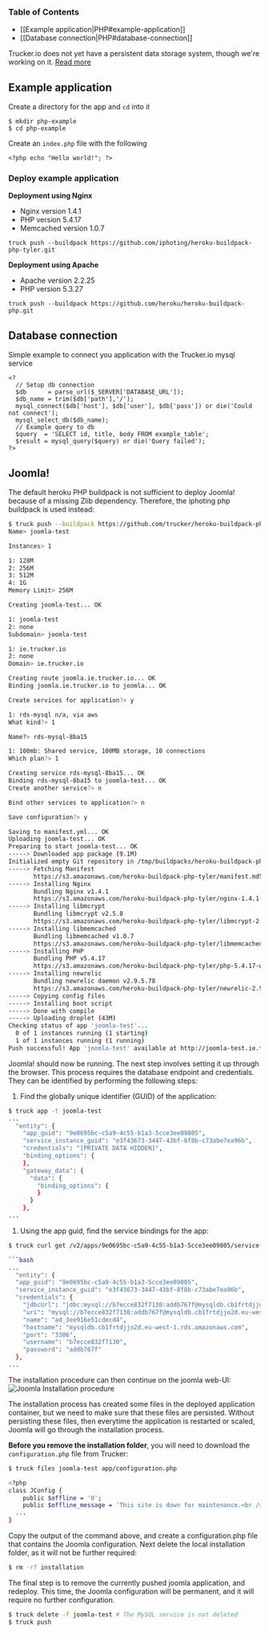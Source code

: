 ### Table of Contents

* [[Example application|PHP#example-application]]
* [[Database connection|PHP#database-connection]]

Trucker.io does not yet have a persistent data storage system, though we're working on it.
[Read more](Limitations#persistent-data-storage)

## Example application

Create a directory for the app and `cd` into it

```
$ mkdir php-example
$ cd php-example
```

Create an `index.php` file with the following

```
<?php echo "Hello world!"; ?>
```

### Deploy example application

**Deployment using Nginx**

* Nginx version 1.4.1
* PHP version 5.4.17
* Memcached version 1.0.7

```
truck push --buildpack https://github.com/iphoting/heroku-buildpack-php-tyler.git
```

**Deployment using Apache**

* Apache version 2.2.25
* PHP version 5.3.27

```
truck push --buildpack https://github.com/heroku/heroku-buildpack-php.git
```

## Database connection

Simple example to connect you application with the Trucker.io mysql service

```
<?
  // Setup db connection
  $db      = parse_url($_SERVER['DATABASE_URL']);
  $db_name = trim($db['path'],'/');
  mysql_connect($db['host'], $db['user'], $db['pass']) or die('Could not connect');
  mysql_select_db($db_name);
  // Example query to db
  $query  = 'SELECT id, title, body FROM example_table';
  $result = mysql_query($query) or die('Query failed');
?>
```

## Joomla!
The default heroku PHP buildpack is not sufficient to deploy Joomla! because of a missing Zlib dependency. Therefore, the iphoting php buildpack is used instead:

```bash
$ truck push --buildpack https://github.com/trucker/heroku-buildpack-php-tyler.git
Name> joomla-test

Instances> 1

1: 128M
2: 256M
3: 512M
4: 1G
Memory Limit> 256M

Creating joomla-test... OK

1: joomla-test
2: none
Subdomain> joomla-test

1: ie.trucker.io
2: none
Domain> ie.trucker.io

Creating route joomla.ie.trucker.io... OK
Binding joomla.ie.trucker.io to joomla... OK

Create services for application?> y

1: rds-mysql n/a, via aws
What kind?> 1

Name?> rds-mysql-8ba15

1: 100mb: Shared service, 100MB storage, 10 connections
Which plan?> 1

Creating service rds-mysql-8ba15... OK
Binding rds-mysql-8ba15 to joomla-test... OK
Create another service?> n

Bind other services to application?> n

Save configuration?> y

Saving to manifest.yml... OK
Uploading joomla-test... OK
Preparing to start joomla-test... OK
-----> Downloaded app package (9.1M)
Initialized empty Git repository in /tmp/buildpacks/heroku-buildpack-php-tyler.git/.git/
-----> Fetching Manifest
       https://s3.amazonaws.com/heroku-buildpack-php-tyler/manifest.md5sum
-----> Installing Nginx
       Bundling Nginx v1.4.1
       https://s3.amazonaws.com/heroku-buildpack-php-tyler/nginx-1.4.1-heroku.tar.gz
-----> Installing libmcrypt
       Bundling libmcrypt v2.5.8
       https://s3.amazonaws.com/heroku-buildpack-php-tyler/libmcrypt-2.5.8.tar.gz
-----> Installing libmemcached
       Bundling libmemcached v1.0.7
       https://s3.amazonaws.com/heroku-buildpack-php-tyler/libmemcached-1.0.7.tar.gz
-----> Installing PHP
       Bundling PHP v5.4.17
       https://s3.amazonaws.com/heroku-buildpack-php-tyler/php-5.4.17-with-fpm-heroku.tar.gz
-----> Installing newrelic
       Bundling newrelic daemon v2.9.5.78
       https://s3.amazonaws.com/heroku-buildpack-php-tyler/newrelic-2.9.5.78-heroku.tar.gz
-----> Copying config files
-----> Installing boot script
-----> Done with compile
-----> Uploading droplet (43M)
Checking status of app 'joomla-test'...
  0 of 1 instances running (1 starting)
  1 of 1 instances running (1 running)
Push successful! App 'joomla-test' available at http://joomla-test.ie.trucker.io
```

Joomla! should now be running. The next step involves setting it up through the browser. This process requires the database endpoint and credentials. They can be identified by performing the following steps:

1. Find the globally unique identifier (GUID) of the application:
```bash
$ truck app -t joomla-test
...
  "entity": {
    "app_guid": "9e0695bc-c5a9-4c55-b1a3-5cce3ee09805",
    "service_instance_guid": "e3f43673-3447-43bf-8f8b-c73abe7ea96b",
    "credentials": "[PRIVATE DATA HIDDEN]",
    "binding_options": {
    },
    "gateway_data": {
      "data": {
        "binding_options": {
        }
      }
    },
...
```
1. Using the app guid, find the service bindings for the app:
```bash
$ truck curl get /v2/apps/9e0695bc-c5a9-4c55-b1a3-5cce3ee09805/service-bindings

```bash
...
  "entity": {
  "app_guid": "9e0695bc-c5a9-4c55-b1a3-5cce3ee09805",
  "service_instance_guid": "e3f43673-3447-43bf-8f8b-c73abe7ea96b",
  "credentials": {
    "jdbcUrl": "jdbc:mysql://b7ecce832f7130:addb767f@mysqldb.cb1frtdjjo2d.eu-west-1.rds.amazonaws.com:3306/ad_3ee916e51cdecd4",
    "uri": "mysql://b7ecce832f7130:addb767f@mysqldb.cb1frtdjjo2d.eu-west-1.rds.amazonaws.com:3306/ad_3ee916e51cdecd4?reconnect=true",
    "name": "ad_3ee916e51cdecd4",
    "hostname": "mysqldb.cb1frtdjjo2d.eu-west-1.rds.amazonaws.com",
    "port": "3306",
    "username": "b7ecce832f7130",
    "password": "addb767f"
  },
...        
```
The installation procedure can then continue on the joomla web-UI:
![Joomla Installation procedure](images/joomla.png)

The installation process has created some files in the deployed application container, but we need to make sure
that these files are persisted. Without persisting these files, then everytime the application is restarted or 
scaled, Joomla will go through the installation process.  

**Before you remove the installation folder**, you will need to download the `configuration.php` file from Trucker:
```bash
$ truck files joomla-test app/configuration.php

<?php
class JConfig {
	public $offline = '0';
	public $offline_message = 'This site is down for maintenance.<br /> Please check back again soon.';
  ...
}
```
Copy the output of the command above, and create a configuration.php file that contains the Joomla configuration.
Next delete the local installation folder, as it will not be further required:
```bash
$ rm -rf installation
```

The final step is to remove the currently pushed joomla application, and redeploy. This time, the Joomla configuration
will be permanent, and it will require no further configuration.

```bash
$ truck delete -f joomla-test # The MySQL service is not deleted
$ truck push 
```
